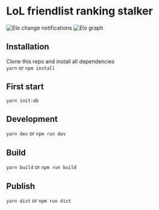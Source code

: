# LoL friendlist ranking stalker

![Elo change notifications](https://user-images.githubusercontent.com/32564108/151961304-2ff899d9-ae77-4729-8dd3-f4ecfaad71b7.png)
![Elo graph](https://user-images.githubusercontent.com/32564108/151961241-d387f21c-926b-46fe-82d4-ab41456154ae.png)

## Installation

Clone this repo and install all dependencies  
`yarn` or `npm install`

## First start

`yarn init:db`

## Development

`yarn dev` or `npm run dev`

## Build

`yarn build` or `npm run build`

## Publish

`yarn dist` or `npm run dist`

